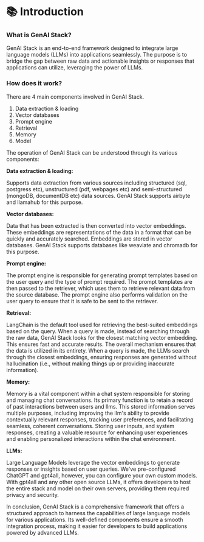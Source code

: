 # 📚 Introduction

### What is GenAI Stack?

GenAI Stack is an end-to-end framework designed to integrate large language models (LLMs) into applications seamlessly. The purpose is to bridge the gap between raw data and actionable insights or responses that applications can utilize, leveraging the power of LLMs.

### How does it work?

There are 4 main components involved in GenAI Stack.

1. Data extraction & loading
2. Vector databases
3. Prompt engine
4. Retrieval
5. Memory
6. Model

The operation of GenAI Stack can be understood through its various components:

**Data extraction & loading:**

Supports data extraction from various sources including structured (sql, postgress etc), unstructured (pdf, webpages etc) and semi-structured (mongoDB, documentDB etc) data sources. GenAI Stack supports airbyte and llamahub for this purpose.

**Vector databases:**

Data that has been extracted is then converted into vector embeddings. These embeddings are representations of the data in a format that can be quickly and accurately searched. Embeddings are stored in vector databases. GenAI Stack supports databases like weaviate and chromadb for this purpose.

**Prompt engine:**

The prompt engine is responsible for generating prompt templates based on the user query and the type of prompt required. The prompt templates are then passed to the retriever, which uses them to retrieve relevant data from the source database. The prompt engine also performs validation on the user query to ensure that it is safe to be sent to the retriever.

**Retrieval:**&#x20;

LangChain is the default tool used for retrieving the best-suited embeddings based on the query. When a query is made, instead of searching through the raw data, GenAI Stack looks for the closest matching vector embedding. This ensures fast and accurate results. The overall mechanism ensures that the data is utilized in its entirety. When a query is made, the LLMs search through the closest embeddings, ensuring responses are generated without hallucination (i.e., without making things up or providing inaccurate information).

**Memory:**

Memory is a vital component within a chat system responsible for storing and managing chat conversations. Its primary function is to retain a record of past interactions between users and llms. This stored information serves multiple purposes, including improving the llm's ability to provide contextually relevant responses, tracking user preferences, and facilitating seamless, coherent conversations. Storing user inputs, and system responses, creating a valuable resource for enhancing user experiences and enabling personalized interactions within the chat environment.

**LLMs:**

Large Language Models leverage the vector embeddings to generate responses or insights based on user queries. We've pre-configured ChatGPT and gpt4all, however, you can configure your own custom models. With gpt4all and any other open source LLMs, it offers developers to host the entire stack and model on their own servers, providing them required privacy and security.

In conclusion, GenAI Stack is a comprehensive framework that offers a structured approach to harness the capabilities of large language models for various applications. Its well-defined components ensure a smooth integration process, making it easier for developers to build applications powered by advanced LLMs.
